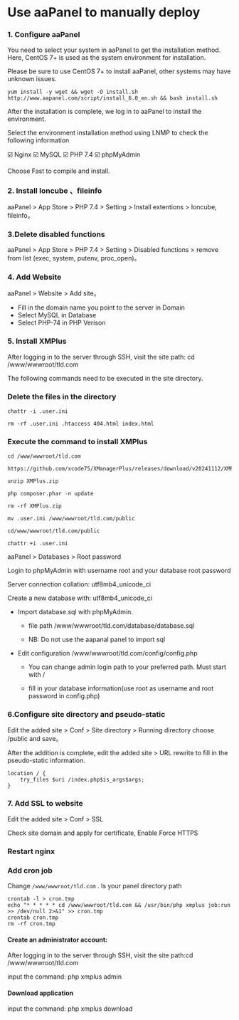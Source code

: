 # Use aaPanel to manually deploy

### 1. Configure aaPanel

You need to select your system in aaPanel to get the installation method. Here, CentOS 7+ is used as the system environment for installation.

Please be sure to use CentOS 7+ to install aaPanel, other systems may have unknown issues.

```
yum install -y wget && wget -O install.sh http://www.aapanel.com/script/install_6.0_en.sh && bash install.sh
```
After the installation is complete, we log in to aaPanel to install the environment.

Select the environment installation method using LNMP to check the following information

☑️ Nginx
☑️ MySQL
☑️ PHP 7.4
☑️ phpMyAdmin

Choose Fast to compile and install.

### 2. Install Ioncube 、fileinfo
aaPanel  > App Store > PHP 7.4 > Setting > Install extentions > Ioncube, fileinfo。

### 3.Delete disabled functions
aaPanel  > App Store > PHP 7.4 > Setting > Disabled functions > remove from list (exec, system, putenv, proc_open)。

### 4. Add Website
aaPanel  > Website > Add site。
- Fill in the domain name you point to the server in Domain
- Select MySQL in Database
- Select PHP-74 in PHP Verison

### 5. Install XMPlus
After logging in to the server through SSH, visit the site path: cd /www/wwwroot/tld.com

The following commands need to be executed in the site directory.

### Delete the files in the directory
```
chattr -i .user.ini

rm -rf .user.ini .htaccess 404.html index.html
```

### Execute the command to install XMPlus
```
cd /www/wwwroot/tld.com

https://github.com/xcode75/XManagerPlus/releases/download/v20241112/XMPlus.zip

unzip XMPlus.zip

php composer.phar -n update

rm -rf XMPlus.zip

mv .user.ini /www/wwwroot/tld.com/public

cd/www/wwwroot/tld.com/public

chattr +i .user.ini

```

aaPanel  > Databases > Root password

Login to phpMyAdmin with username root and your database root password

Server connection collation: utf8mb4_unicode_ci

Create a new database with: utf8mb4_unicode_ci 

- Import database.sql with phpMyAdmin.

  - file path  /www/wwwroot/tld.com/database/database.sql  
  
  - NB: Do not use the aapanal panel to import sql
  

- Edit configuration /www/wwwroot/tld.com/config/config.php 

  -  You can change admin login path to your preferred path. Must start with /
  
  - fill in your database information(use root as username and root password in config.php)

### 6.Configure site directory and pseudo-static

Edit the added site > Conf > Site directory > Running directory choose /public and save。

After the addition is complete, edit the added site > URL rewrite to fill in the pseudo-static information.

```
location / {
    try_files $uri /index.php$is_args$args;
}
```

### 7. Add SSL to website

Edit the added site  > Conf > SSL 

Check site domain and apply for certificate, Enable Force HTTPS

### Restart nginx


### Add cron job

Change `/www/wwwroot/tld.com` . Is your panel directory path

```
crontab -l > cron.tmp
echo "* * * * * cd /www/wwwroot/tld.com && /usr/bin/php xmplus job:run >> /dev/null 2>&1" >> cron.tmp
crontab cron.tmp
rm -rf cron.tmp
```	

#### Create an administrator account:  

After logging in to the server through SSH, visit the site path:cd  /www/wwwroot/tld.com

input the command: php xmplus admin

#### Download application 

input the command: php xmplus download

